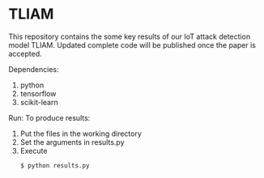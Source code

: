 # TLIAM
This repository contains the some key results of our IoT attack detection model TLIAM.
Updated complete code will be published once the paper is accepted.

Dependencies:
1. python
2. tensorflow
3. scikit-learn

Run:
To produce results:
1. Put the files in the working directory
2. Set the arguments in results.py
3. Execute
   ```
   $ python results.py 
   ```
